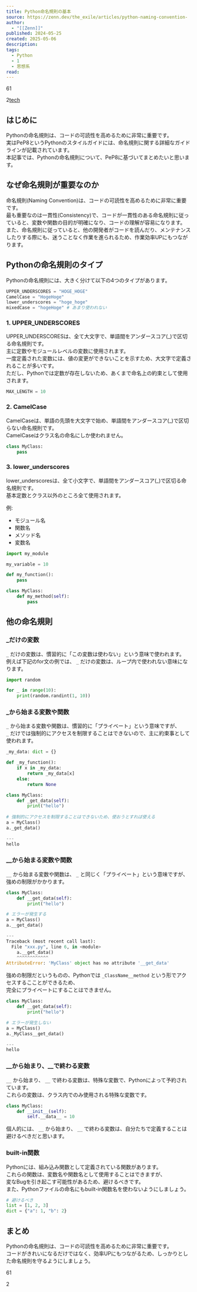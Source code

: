 ```yaml
---
title: Python命名規則の基本
source: https://zenn.dev/the_exile/articles/python-naming-convention-
author:
  - "[[Zenn]]"
published: 2024-05-25
created: 2025-05-06
description: 
tags:
  - Python
  - 1
  - 思想系
read:
---
```

61

2[tech](https://zenn.dev/tech-or-idea)

## はじめに

Pythonの命名規則は、コードの可読性を高めるために非常に重要です。  
実はPeP8というPythonのスタイルガイドには、命名規則に関する詳細なガイドラインが記載されています。  
本記事では、Pythonの命名規則について、PeP8に基づいてまとめたいと思います。

## なぜ命名規則が重要なのか

命名規則(Naming Convention)は、コードの可読性を高めるために非常に重要です。  
最も重要なのは一貫性(Consistency)で、コードが一貫性のある命名規則に従っていると、変数や関数の目的が明確になり、コードの理解が容易になります。  
また、命名規則に従っていると、他の開発者がコードを読んだり、メンテナンスしたりする際にも、迷うことなく作業を進られるため、作業効率UPにもつながります。

## Pythonの命名規則のタイプ

Pythonの命名規則には、大きく分けて以下の4つのタイプがあります。

```python
UPPER_UNDERSCORES = "HOGE_HOGE"
CamelCase = "HogeHoge"
lower_underscores = "hoge_hoge"
mixedCase = "hogeHoge" # あまり使われない
```

### 1\. UPPER\_UNDERSCORES

UPPER\_UNDERSCORESは、全て大文字で、単語間をアンダースコア(\_)で区切る命名規則です。  
主に定数やモジュールレベルの変数に使用されます。  
一度定義された変数には、値の変更ができないことを示すため、大文字で定義されることが多いです。  
ただし、Pythonでは定数が存在しないため、あくまで命名上の約束として使用されます。

```python
MAX_LENGTH = 10
```

### 2\. CamelCase

CamelCaseは、単語の先頭を大文字で始め、単語間をアンダースコア(\_)で区切らない命名規則です。  
CamelCaseはクラス名の命名にしか使われません。

```python
class MyClass:
    pass
```

### 3\. lower\_underscores

lower\_underscoresは、全て小文字で、単語間をアンダースコア(\_)で区切る命名規則です。  
基本定数とクラス以外のところ全て使用されます。

例:

- モジュール名
- 関数名
- メソッド名
- 変数名

```python
import my_module

my_variable = 10

def my_function():
    pass

class MyClass:
    def my_method(self):
        pass
```

## 他の命名規則

### \_だけの変数

`_` だけの変数は、慣習的に「この変数は使わない」という意味で使われます。  
例えば下記のfor文の例では、 `_` だけの変数は、ループ内で使われない意味になります。

```python
import random

for _ in range(10):
    print(random.randint(1, 10))
```

### \_から始まる変数や関数

`_` から始まる変数や関数は、慣習的に「プライベート」という意味ですが、  
`_` だけでは強制的にアクセスを制限することはできないので、主に約束事として使われます。

```python
_my_data: dict = {}

def _my_function():
    if x in _my_data:
        return _my_data[x]
    else:
        return None

class MyClass:
    def _get_data(self):
        print("hello")
       
# 強制的にアクセスを制限することはできないため、使おうとすれば使える 
a = MyClass()
a._get_data()

---
hello
```

### \_\_から始まる変数や関数

`__` から始まる変数や関数は、 `_` と同じく「プライベート」という意味ですが、  
強めの制限がかかります。

```python
class MyClass:
    def __get_data(self):
        print("hello")

# エラーが発生する
a = MyClass()
a.__get_data()

---
Traceback (most recent call last):
  File "xxx.py", line 6, in <module>
    a.__get_data()
    ^^^^^^^^^^^^
AttributeError: 'MyClass' object has no attribute '__get_data'
```

強めの制限だというものの、Pythonでは `_ClassName__method` という形でアクセスするこことができるため、  
完全にプライベートにすることはできません。

```python
class MyClass:
    def __get_data(self):
        print("hello")

# エラーが発生しない
a = MyClass()
a._MyClass__get_data()

---
hello
```

### \_\_から始まり、\_\_で終わる変数

`__` から始まり、 `__` で終わる変数は、特殊な変数で、Pythonによって予約されています。  
これらの変数は、クラス内でのみ使用される特殊な変数です。

```python
class MyClass:
    def __init__(self):
        self.__data__ = 10
```

個人的には、 `__` から始まり、 `__` で終わる変数は、自分たちで定義することは避けるべきだと思います。

### built-in関数

Pythonには、組み込み関数として定義されている関数があります。  
これらの関数は、変数名や関数名として使用することはできますが、  
変なBugを引き起こす可能性があるため、避けるべきです。  
また、Pythonファイルの命名にもbuilt-in関数名を使わないようにしましょう。

```python
# 避けるべき
list = [1, 2, 3]
dict = {"a": 1, "b": 2}
```

## まとめ

Pythonの命名規則は、コードの可読性を高めるために非常に重要です。  
コードがきれいになるだけではなく、効率UPにもつながるため、しっかりとした命名規則を守るようにしましょう。

61

2